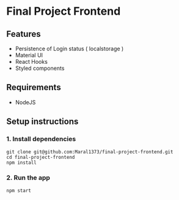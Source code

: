 # Final Project Frontend

## Features

- Persistence of Login status ( localstorage )
- Material UI
- React Hooks
- Styled components

## Requirements

- NodeJS

## Setup instructions

### 1. Install dependencies

```
git clone git@github.com:Maral1373/final-project-frontend.git
cd final-project-frontend
npm install
```

### 2. Run the app

```
npm start
```
